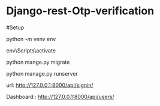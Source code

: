 # Django-rest-Otp-verification

#Setup

python -m venv env

env\Scripts\activate

python mange.py migrate

python manage.py runserver


url: http://127.0.0.1:8000/api/signin/

Dashboard : http://127.0.0.1:8000/api/users/
